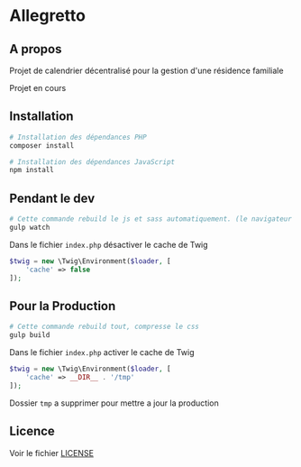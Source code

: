 # Allegretto

## A propos

Projet de calendrier décentralisé pour la gestion d'une résidence familiale

Projet en cours

## Installation


```bash
# Installation des dépendances PHP
composer install

# Installation des dépendances JavaScript
npm install
```

## Pendant le dev


```bash
# Cette commande rebuild le js et sass automatiquement. (le navigateur s'ouvre automatiquement sur http://localhost:3000)
gulp watch
```

Dans le fichier `index.php` désactiver le cache de Twig

```php
$twig = new \Twig\Environment($loader, [
    'cache' => false
]);
```

## Pour la Production


```bash
# Cette commande rebuild tout, compresse le css 
gulp build
```

Dans le fichier `index.php` activer le cache de Twig

```php
$twig = new \Twig\Environment($loader, [
    'cache' => __DIR__ . '/tmp'
]);
```

Dossier `tmp` a supprimer pour mettre a jour la production

## Licence

Voir le fichier [LICENSE](LICENSE)